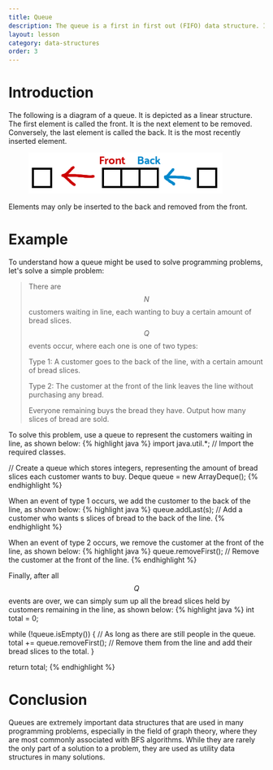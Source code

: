 ```yaml
---
title: Queue
description: The queue is a first in first out (FIFO) data structure. It allows you to insert elements, and remove them in the order in which they were inserted.
layout: lesson
category: data-structures
order: 3
---
```


# Introduction
The following is a diagram of a queue. It is depicted as a linear structure. The first element is called the front. It is the next element to be removed. Conversely, the last element is called the back. It is the most recently inserted element.
<figure>
	<img src="/assets/cpt/diagrams/queue.png">
</figure>
Elements may only be inserted to the back and removed from the front.

# Example
To understand how a queue might be used to solve programming problems, let's solve a simple problem:
> There are $$N$$ customers waiting in line, each wanting to buy a certain amount of bread slices. $$Q$$ events occur, where each one is one of two types:
>
> Type 1: A customer goes to the back of the line, with a certain amount of bread slices.
>
> Type 2: The customer at the front of the link leaves the line without purchasing any bread.
>
> Everyone remaining buys the bread they have. Output how many slices of bread are sold.

To solve this problem, use a queue to represent the customers waiting in line, as shown below:
{% highlight java %}
import java.util.*; // Import the required classes.

// Create a queue which stores integers, representing the amount of bread slices each customer wants to buy.
Deque<Integer> queue = new ArrayDeque<Integer>();
{% endhighlight %}

When an event of type 1 occurs, we add the customer to the back of the line, as shown below:
{% highlight java %}
queue.addLast(s); // Add a customer who wants s slices of bread to the back of the line.
{% endhighlight %}

When an event of type 2 occurs, we remove the customer at the front of the line, as shown below:
{% highlight java %}
queue.removeFirst(); // Remove the customer at the front of the line.
{% endhighlight %}

Finally, after all $$Q$$ events are over, we can simply sum up all the bread slices held by customers remaining in the line, as shown below:
{% highlight java %}
int total = 0;

while (!queue.isEmpty()) { // As long as there are still people in the queue.
	total += queue.removeFirst(); // Remove them from the line and add their bread slices to the total.
}

return total;
{% endhighlight %}

# Conclusion
Queues are extremely important data structures that are used in many programming problems, especially in the field of graph theory, where they are most commonly associated with BFS algorithms. While they are rarely the only part of a solution to a problem, they are used as utility data structures in many solutions.
